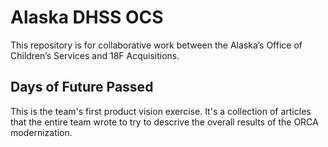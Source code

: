 # Alaska DHSS OCS

This repository is for collaborative work between the Alaska’s Office of Children’s Services and 18F Acquisitions.

## Days of Future Passed

This is the team's first product vision exercise. It's a collection of articles that the entire team wrote to try to descrive the overall results of the ORCA modernization.
